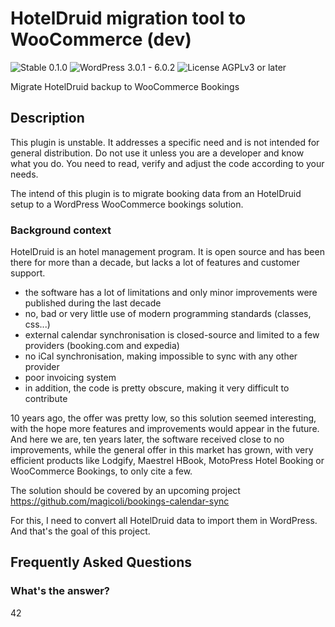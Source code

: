 # HotelDruid migration tool to WooCommerce (dev)

![Stable 0.1.0](https://badgen.net/badge/Stable/0.1.0/yellow)
![WordPress 3.0.1 - 6.0.2](https://badgen.net/badge/WordPress/3.0.1%20-%206.0.2/blue)
![License AGPLv3 or later](https://badgen.net/badge/License/AGPLv3%20or%20later)

Migrate HotelDruid backup to WooCommerce Bookings

## Description

This plugin is unstable. It addresses a specific need and is not intended for general distribution. Do not use it unless you are a developer and know what you do. You need to read, verify and adjust the code according to your needs.

The intend of this plugin is to migrate booking data from an HotelDruid setup to a WordPress WooCommerce bookings solution.

### Background context

HotelDruid is an hotel management program. It is open source and has been there for more than a decade, but lacks a lot of features and customer support.

- the software has a lot of limitations and only minor improvements were published during the last decade
- no, bad or very little use of modern programming standards (classes, css...)
- external calendar synchronisation is closed-source and limited to a few providers (booking.com and expedia)
- no iCal synchronisation, making impossible to sync with any other provider
- poor invoicing system
- in addition, the code is pretty obscure, making it very difficult to contribute

10 years ago, the offer was pretty low, so this solution seemed interesting, with the hope more features and improvements would appear in the future. And here we are, ten years later, the software received close to no improvements, while the general offer in this market has grown, with very efficient products like Lodgify, Maestrel HBook, MotoPress Hotel Booking or WooCommerce Bookings, to only cite a few.

The solution should be covered by an upcoming project https://github.com/magicoli/bookings-calendar-sync

For this, I need to convert all HotelDruid data to import them  in WordPress. And that's the goal of this project.

## Frequently Asked Questions

### What's the answer?

42

